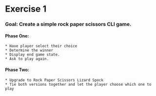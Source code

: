 # Exercise 1
### Goal: Create a simple rock paper scissors CLI game.
#### Phase One:
    * Have player select their choice
    * Determine the winner
    * Display end game state.
    * Ask to play again.

#### Phase Two:
    * Upgrade to Rock Paper Scissors Lizard Spock
    * Tie both versions together and let the player choose which one to play
